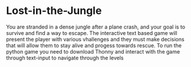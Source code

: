 # Lost-in-the-Jungle
You are stranded in a dense jungle after a plane crash, and your goal is to survive and find a way to escape. The interactive text based game will present the player with various vhallenges and they must make decisions that will allow them to stay alive and progess towards rescue. 
To run the python game you need to download Thonny and interact with the game through text-input to navigate through the levels

